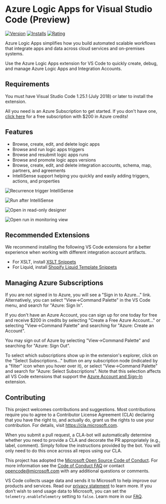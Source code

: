 # Azure Logic Apps for Visual Studio Code (Preview)

[![Version](https://vsmarketplacebadge.apphb.com/version/ms-azuretools.vscode-logicapps.svg)](https://marketplace.visualstudio.com/items?itemName=ms-azuretools.vscode-logicapps) [![Installs](https://vsmarketplacebadge.apphb.com/installs/ms-azuretools.vscode-logicapps.svg)](https://marketplace.visualstudio.com/items?itemName=ms-azuretools.vscode-logicapps) [![Rating](https://vsmarketplacebadge.apphb.com/rating-star/ms-azuretools.vscode-logicapps.svg)](https://marketplace.visualstudio.com/items?itemName=ms-azuretools.vscode-logicapps#review-details)

Azure Logic Apps simplifies how you build automated scalable workflows that integrate apps and data across cloud services and on-premises systems.

Use the Azure Logic Apps extension for VS Code to quickly create, debug, and manage Azure Logic Apps and Integration Accounts.

## Requirements

You must have Visual Studio Code 1.25.1 (July 2018) or later to install the extension.

All you need is an Azure Subscription to get started. If you don't have one, [click here](https://azure.microsoft.com/en-us/free/) for a free subscription with $200 in Azure credits!

## Features

* Browse, create, edit, and delete logic apps
* Browse and run logic apps triggers
* Browse and resubmit logic apps runs
* Browse and promote logic apps versions
* Browse, create, edit, and delete integration accounts, schema, map, partners, and agreements
* IntelliSense support helping you quickly and easily adding triggers, actions, and properties

![Recurrence trigger IntelliSense](resources/recurrence-trigger.gif)

![Run after IntelliSense](resources/run-after.gif)

![Open in read-only designer](resources/open-in-designer.gif)

![Open run in monitoring view](resources/open-in-monitoring-view.gif)

## Recommended Extensions

We recommend installing the following VS Code extensions for a better experience when working with different integration account artifacts.

* For XSLT, install [XSLT Snippets](https://marketplace.visualstudio.com/items?itemName=marvinhagemeister.vscode-xslt-snippets)
* For Liquid, install [Shopify Liquid Template Snippets](https://marketplace.visualstudio.com/items?itemName=killalau.vscode-liquid-snippets)

## Managing Azure Subscriptions

If you are not signed in to Azure, you will see a "Sign in to Azure..." link. Alternatively, you can select "View->Command Palette" in the VS Code menu, and search for "Azure: Sign In".

If you don't have an Azure Account, you can sign up for one today for free and receive $200 in credits by selecting "Create a Free Azure Account..." or selecting "View->Command Palette" and searching for "Azure: Create an Account".

You may sign out of Azure by selecting "View->Command Palette" and searching for "Azure: Sign Out".

To select which subscriptions show up in the extension's explorer, click on the "Select Subscriptions..." button on any subscription node (indicated by a "filter" icon when you hover over it), or select "View->Command Palette" and search for "Azure: Select Subscriptions". Note that this selection affects all VS Code extensions that support the [Azure Account and Sign-In](https://github.com/Microsoft/vscode-azure-account) extension.

## Contributing

This project welcomes contributions and suggestions.  Most contributions require you to agree to a
Contributor License Agreement (CLA) declaring that you have the right to, and actually do, grant us
the rights to use your contribution. For details, visit https://cla.microsoft.com.

When you submit a pull request, a CLA-bot will automatically determine whether you need to provide
a CLA and decorate the PR appropriately (e.g., label, comment). Simply follow the instructions
provided by the bot. You will only need to do this once across all repos using our CLA.

This project has adopted the [Microsoft Open Source Code of Conduct](https://opensource.microsoft.com/codeofconduct/).
For more information see the [Code of Conduct FAQ](https://opensource.microsoft.com/codeofconduct/faq/) or
contact [opencode@microsoft.com](mailto:opencode@microsoft.com) with any additional questions or comments.

VS Code collects usage data and sends it to Microsoft to help improve our products and services. Read our [privacy statement](https://go.microsoft.com/fwlink/?LinkID=528096&clcid=0x409) to learn more. If you don’t wish to send usage data to Microsoft, you can set the `telemetry.enableTelemetry` setting to `false`. Learn more in our [FAQ](https://code.visualstudio.com/docs/supporting/faq#_how-to-disable-telemetry-reporting).